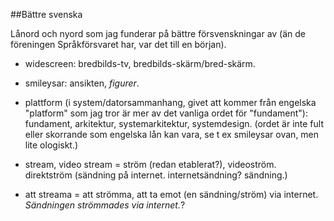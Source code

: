 ##Bättre svenska

Lånord och nyord som jag funderar på bättre försvenskningar av (än de föreningen Språkförsvaret har, var det till en början). 

* widescreen: bredbilds-tv, bredbilds-skärm/bred-skärm. 

* smileysar: ansikten, *figurer*. 

* plattform (i system/datorsammanhang, givet att kommer från engelska "platform" som jag tror är mer av det vanliga ordet för "fundament"): fundament, arkitektur, systemarkitektur, systemdesign. (ordet är inte fult eller skorrande som engelska lån kan vara, se t ex smileysar ovan, men lite ologiskt.) <!-- kom på häromdagen. smileysar nu, och bredbilds-tv längre tillbaka. -->

* stream, video stream = ström (redan etablerat?), videoström. direktström (sändning på internet. internetsändning? sändning.)

* att streama = att strömma, att ta emot (en sändning/ström) via internet. *Sändningen strömmades via internet.*? 
